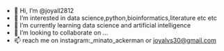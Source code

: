 - 👋 Hi, I’m @joyall2812
- 👀 I’m interested in data science,python,bioinformatics,literature etc etc
- 🌱 I’m currently learning data science and artificial intelligence
- 💞️ I’m looking to collaborate on ...
- 📫 reach me on instagram:_minato_ackerman or joyalvs30@gmail.com

<!---
joyall2812/joyall2812 is a ✨ special ✨ repository because its `README.md` (this file) appears on your GitHub profile.
You can click the Preview link to take a look at your changes.
--->
